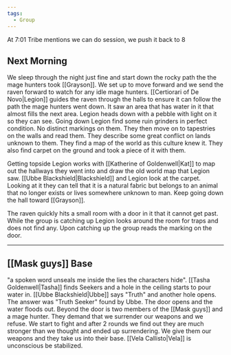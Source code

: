 ```yaml
---
tags:
  - Group
---
```

At 7:01 Tribe mentions we can do session, we push it back to 8
## Next Morning
We sleep through the night just fine and start down the rocky path the the mage hunters took [[Grayson]]. We set up to move forward and we send the raven forward to watch for any idle mage hunters. [[Certiorari of De Novo|Legion]] guides the raven through the halls to ensure it can follow the path the mage hunters went down. It saw an area that has water in it that almost fills the next area. Legion heads down with a pebble with light on it so they can see. Going down Legion find some ruin grinders in perfect condition. No distinct markings on them. They then move on to tapestries on the walls and read them. They describe some great conflict on lands unknown to them. They find a map of the world as this culture knew it. They also find carpet on the ground and took a piece of it with them.

Getting topside Legion works with [[Katherine of Goldenwell|Kat]] to map out the hallways they went into and draw the old world map that Legion saw. [[Ubbe Blackshield|Blackshield]] and Legion look at the carpet. Looking at it they can tell that it is a natural fabric but belongs to an animal that no longer exists or lives somewhere unknown to man. Keep going down the hall toward [[Grayson]].

The raven quickly hits a small room with a door in it that it cannot get past. While the group is catching up Legion looks around the room for traps and does not find any. Upon catching up the group reads the marking on the door. 

---
## [[Mask guys]] Base
"a spoken word unseals me inside the lies the characters hide". [[Tasha Goldenwell|Tasha]] finds Seekers and a hole in the ceiling starts to pour water in. [[Ubbe Blackshield|Ubbe]] says "Truth" and another hole opens. The answer was "Truth Seeker" found by Ubbe. The door opens and the water floods out. Beyond the door is two members of the [[Mask guys]] and a mage hunter. They demand that we surrender our weapons and we refuse. We start to fight and after 2 rounds we find out they are much stronger than we thought and ended up surrendering. We give them our weapons and they take us into their base. [[Vela Callisto|Vela]] is unconscious be stabilized. 